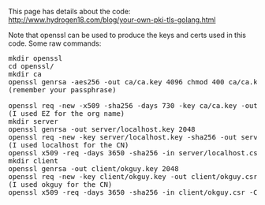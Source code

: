 This page has details about the code: http://www.hydrogen18.com/blog/your-own-pki-tls-golang.html

Note that openssl can be used to produce the keys and certs used in this code. Some raw commands:

<pre>
mkdir openssl
cd openssl/
mkdir ca
openssl genrsa -aes256 -out ca/ca.key 4096 chmod 400 ca/ca.key
(remember your passphrase)

openssl req -new -x509 -sha256 -days 730 -key ca/ca.key -out ca/ca.crt
(I used EZ for the org name)
mkdir server
openssl genrsa -out server/localhost.key 2048
openssl req -new -key server/localhost.key -sha256 -out server/localhost.csr
(I used localhost for the CN)
openssl x509 -req -days 3650 -sha256 -in server/localhost.csr -CA ca/ca.crt -CAkey ca/ca.key -set_serial 1 -out server/localhost.crt
mkdir client
openssl genrsa -out client/okguy.key 2048
openssl req -new -key client/okguy.key -out client/okguy.csr
(I used okguy for the CN)
openssl x509 -req -days 3650 -sha256 -in client/okguy.csr -CA ca/ca.crt -CAkey ca/ca.key -set_serial 2 -out client/okguy.crt
</pre>
